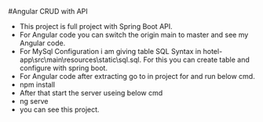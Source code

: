 #Angular CRUD with API

* This project is full project with Spring Boot API.
* For Angular code you can switch the origin main to master and see my Angular code.
* For MySql Configuration i am giving table SQL Syntax in hotel-app\src\main\resources\static\sql.sql. For this you can create table and configure with spring boot.
* For Angular code after extracting go to in project for and run below cmd.
* npm install
* After that start the server useing below cmd
* ng serve
* you can see this project.
